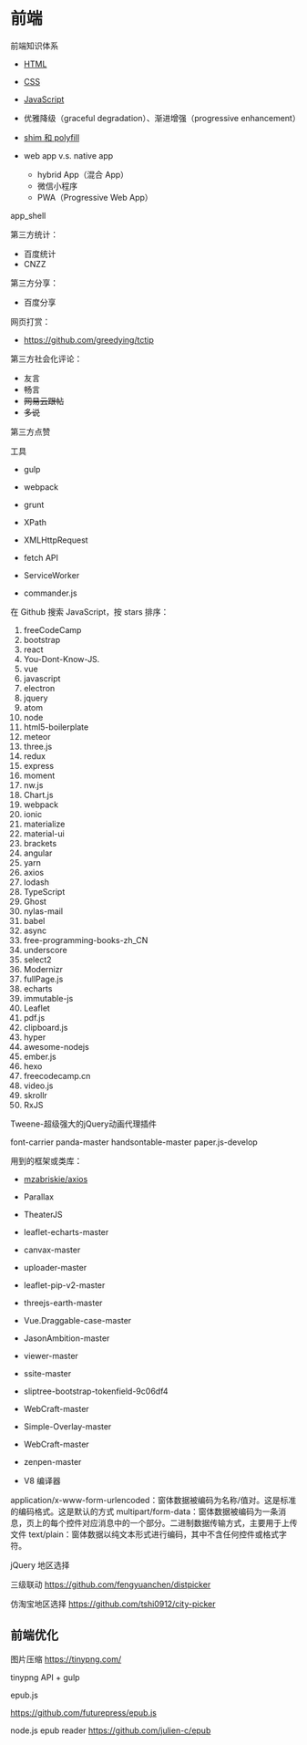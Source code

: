 # 前端

前端知识体系
    
* [HTML](/html.md)
* [CSS](/css.md)
* [JavaScript](/javascript.md)

* 优雅降级（graceful degradation）、渐进增强（progressive enhancement）
* [shim 和 polyfill](/front-end/polyfill-and-shim.md)
* web app v.s. native app
    * hybrid App（混合 App）
    * 微信小程序
    * PWA（Progressive Web App）

app_shell
    
第三方统计：

* 百度统计
* CNZZ

第三方分享：

* 百度分享

网页打赏：

* https://github.com/greedying/tctip

第三方社会化评论：

* 友言
* 畅言
* ~~网易云跟帖~~
* ~~多说~~

第三方点赞

工具

* gulp
* webpack
* grunt


* XPath
* XMLHttpRequest
* fetch API
* ServiceWorker

* commander.js




在 Github 搜索 JavaScript，按 stars 排序：

1. freeCodeCamp
2. bootstrap
3. react
4. You-Dont-Know-JS.
5. vue
6. javascript
7. electron
8. jquery
9. atom
10. node
11. html5-boilerplate
12. meteor
13. three.js
14. redux
15. express
16. moment
17. nw.js
18. Chart.js
19. webpack
20. ionic
21. materialize
22. material-ui
23. brackets
24. angular
25. yarn
26. axios
27. lodash
28. TypeScript
29. Ghost
30. nylas-mail
31. babel
32. async
33. free-programming-books-zh_CN
34. underscore
35. select2
36. Modernizr
37. fullPage.js
38. echarts
38. immutable-js
40. Leaflet
41. pdf.js
42. clipboard.js
43. hyper
44. awesome-nodejs
45. ember.js
46. hexo
47. freecodecamp.cn
48. video.js
49. skrollr
50. RxJS



Tweene-超级强大的jQuery动画代理插件

font-carrier
panda-master
handsontable-master
paper.js-develop


用到的框架或类库：

* [mzabriskie/axios](https://github.com/mzabriskie/axios)

* Parallax
* TheaterJS
* leaflet-echarts-master
* canvax-master
* uploader-master
* leaflet-pip-v2-master
* threejs-earth-master
* Vue.Draggable-case-master
* JasonAmbition-master
* viewer-master
* ssite-master
* sliptree-bootstrap-tokenfield-9c06df4
* WebCraft-master
* Simple-Overlay-master
* WebCraft-master
* zenpen-master
* V8 编译器

application/x-www-form-urlencoded：窗体数据被编码为名称/值对。这是标准的编码格式。这是默认的方式
multipart/form-data：窗体数据被编码为一条消息，页上的每个控件对应消息中的一个部分。二进制数据传输方式，主要用于上传文件
text/plain：窗体数据以纯文本形式进行编码，其中不含任何控件或格式字符。


jQuery 地区选择

三级联动
https://github.com/fengyuanchen/distpicker

仿淘宝地区选择
https://github.com/tshi0912/city-picker

## 前端优化

图片压缩
https://tinypng.com/

tinypng API + gulp

epub.js

https://github.com/futurepress/epub.js

node.js epub reader
https://github.com/julien-c/epub